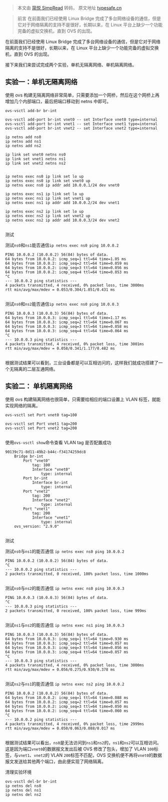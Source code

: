 > 本文由 [简悦 SimpRead](http://ksria.com/simpread/) 转码， 原文地址 [typesafe.cn](https://typesafe.cn/posts/ovs-learn-2/)

> 前言 在前面我们已经使用 Linux Bridge 完成了多台网络设备的通信，但是它对于网络隔离的支持不是很好，长期以来，在 Linux 平台上缺少一个功能完备的虚拟交换机，直到 OVS 的出现。

在前面我们已经使用 Linux Bridge 完成了多台网络设备的通信，但是它对于网络隔离的支持不是很好，长期以来，在 Linux 平台上缺少一个功能完备的虚拟交换机，直到 OVS 的出现。

接下来我们来尝试完成两个实验，单机无隔离网络、单机隔离网络。

实验一：单机无隔离网络
-----------

使用 ovs 构建无隔离网络非常简单，只需要添加一个网桥，然后在这个网桥上再增加几个内部端口，最后把端口移动到 netns 中即可。

```
ovs-vsctl add-br br-int

ovs-vsctl add-port br-int vnet0 -- set Interface vnet0 type=internal
ovs-vsctl add-port br-int vnet1 -- set Interface vnet1 type=internal
ovs-vsctl add-port br-int vnet2 -- set Interface vnet2 type=internal

ip netns add ns0
ip netns add ns1
ip netns add ns2

ip link set vnet0 netns ns0
ip link set vnet1 netns ns1
ip link set vnet2 netns ns2


ip netns exec ns0 ip link set lo up
ip netns exec ns0 ip link set vnet0 up
ip netns exec ns0 ip addr add 10.0.0.1/24 dev vnet0

ip netns exec ns1 ip link set lo up
ip netns exec ns1 ip link set vnet1 up
ip netns exec ns1 ip addr add 10.0.0.2/24 dev vnet1

ip netns exec ns2 ip link set lo up
ip netns exec ns2 ip link set vnet2 up
ip netns exec ns2 ip addr add 10.0.0.3/24 dev vnet2


```

测试

测试`ns0`和`ns1`能否通信`ip netns exec ns0 ping 10.0.0.2`

```
PING 10.0.0.2 (10.0.0.2) 56(84) bytes of data.
64 bytes from 10.0.0.2: icmp_seq=1 ttl=64 time=1.05 ms
64 bytes from 10.0.0.2: icmp_seq=2 ttl=64 time=0.059 ms
64 bytes from 10.0.0.2: icmp_seq=3 ttl=64 time=0.056 ms
64 bytes from 10.0.0.2: icmp_seq=4 ttl=64 time=0.053 ms
^C
--- 10.0.0.2 ping statistics ---
4 packets transmitted, 4 received, 0% packet loss, time 3000ms
rtt min/avg/max/mdev = 0.053/0.304/1.051/0.431 ms


```

测试`ns0`和`ns2`能否通信`ip netns exec ns0 ping 10.0.0.3`

```
PING 10.0.0.3 (10.0.0.3) 56(84) bytes of data.
64 bytes from 10.0.0.3: icmp_seq=1 ttl=64 time=1.17 ms
64 bytes from 10.0.0.3: icmp_seq=2 ttl=64 time=0.067 ms
64 bytes from 10.0.0.3: icmp_seq=3 ttl=64 time=0.058 ms
64 bytes from 10.0.0.3: icmp_seq=4 ttl=64 time=0.064 ms
^C
--- 10.0.0.3 ping statistics ---
4 packets transmitted, 4 received, 0% packet loss, time 3001ms
rtt min/avg/max/mdev = 0.058/0.341/1.177/0.482 ms


```

根据测试结果可以看到，三台设备都是可以互相访问的，这样我们就成功搭建了一个无隔离的二层互通网络。

实验二： 单机隔离网络
-----------

使用 ovs 构建隔离网络也很简单，只需要给相应的端口设置上 VLAN 标签，就能实现网络的隔离。

```
ovs-vsctl set Port vnet0 tag=100

ovs-vsctl set Port vnet1 tag=200
ovs-vsctl set Port vnet2 tag=200


```

使用`ovs-vsctl show`命令查看 VLAN tag 是否配置成功

```
90139c71-8d11-49b2-b44c-f34174259dc8
    Bridge br-int
        Port "vnet0"
            tag: 100
            Interface "vnet0"
                type: internal
        Port br-int
            Interface br-int
                type: internal
        Port "vnet2"
            tag: 200
            Interface "vnet2"
                type: internal
        Port "vnet1"
            tag: 200
            Interface "vnet1"
                type: internal
    ovs_version: "2.9.0"


```

测试

测试`ns0`与`ns1`的能否通信 `ip netns exec ns0 ping 10.0.0.2`

```
PING 10.0.0.2 (10.0.0.2) 56(84) bytes of data.
^C
--- 10.0.0.2 ping statistics ---
2 packets transmitted, 0 received, 100% packet loss, time 1000ms


```

测试`ns0`与`ns2`的能否通信 `ip netns exec ns0 ping 10.0.0.3`

```
PING 10.0.0.3 (10.0.0.3) 56(84) bytes of data.
^C
--- 10.0.0.3 ping statistics ---
2 packets transmitted, 0 received, 100% packet loss, time 999ms


```

测试`ns1`与`ns2`的能否通信 `ip netns exec ns1 ping 10.0.0.3`

```
PING 10.0.0.3 (10.0.0.3) 56(84) bytes of data.
64 bytes from 10.0.0.3: icmp_seq=1 ttl=64 time=0.930 ms
64 bytes from 10.0.0.3: icmp_seq=2 ttl=64 time=0.057 ms
64 bytes from 10.0.0.3: icmp_seq=3 ttl=64 time=0.056 ms
64 bytes from 10.0.0.3: icmp_seq=4 ttl=64 time=0.057 ms
^C
--- 10.0.0.3 ping statistics ---
4 packets transmitted, 4 received, 0% packet loss, time 3000ms
rtt min/avg/max/mdev = 0.056/0.275/0.930/0.378 ms


```

测试`ns2`与`ns1`的能否通信 `ip netns exec ns2 ping 10.0.0.2`

```
PING 10.0.0.2 (10.0.0.2) 56(84) bytes of data.
64 bytes from 10.0.0.2: icmp_seq=1 ttl=64 time=0.088 ms
64 bytes from 10.0.0.2: icmp_seq=2 ttl=64 time=0.057 ms
64 bytes from 10.0.0.2: icmp_seq=3 ttl=64 time=0.050 ms
64 bytes from 10.0.0.2: icmp_seq=4 ttl=64 time=0.060 ms
^C
--- 10.0.0.2 ping statistics ---
4 packets transmitted, 4 received, 0% packet loss, time 2999ms
rtt min/avg/max/mdev = 0.050/0.063/0.088/0.017 ms


```

根据测试结果可以看出，`ns0`是无法访问到`ns1`和`ns2`的，`ns1`和`ns2`可以互相访问。这是因为端口`vnet0`的数据报文发出后被 OVS 修改了包头，增加了 VLAN `100`标签，与`vnet1`、`vnet2`的 VLAN `200`标签不匹配，OVS 交换机便不再将`vnet0`的数据报文发送给其他两个端口，由此便实现了网络隔离。

清理实验环境

```
ovs-vsctl del-br br-int
ip netns del ns0
ip netns del ns1
ip netns del ns2


```